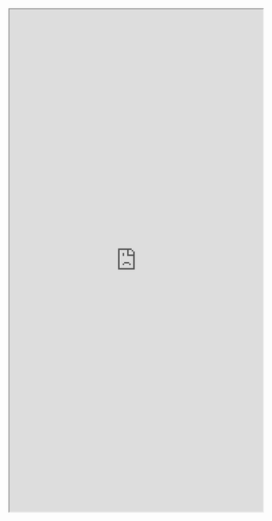 <iframe width=100% height="1000px" src="https://docs.google.com/document/d/e/2PACX-1vQd6sovoeMjohA3HZU0kJzIyv2ADCWSZnVv-nw1PpLOoJ5r5gUiKhKQQNvt6Ga4J6H74FGbfkGPXI9Q/pub?embedded=true"></iframe>

